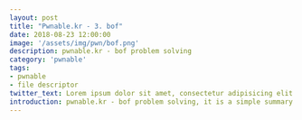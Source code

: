 ```yaml
---
layout: post
title: "Pwnable.kr - 3. bof"
date: 2018-08-23 12:00:00
image: '/assets/img/pwn/bof.png'
description: pwnable.kr - bof problem solving
category: 'pwnable'
tags:
- pwnable
- file descriptor
twitter_text: Lorem ipsum dolor sit amet, consectetur adipisicing elit.
introduction: pwnable.kr - bof problem solving, it is a simple summary that i solve the fd problem to study pwnable 
---
```

